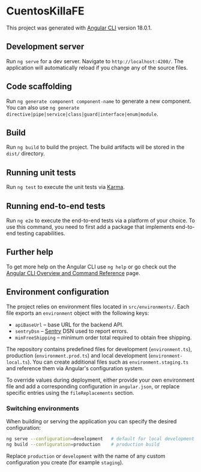 # CuentosKillaFE

This project was generated with [Angular CLI](https://github.com/angular/angular-cli) version 18.0.1.

## Development server

Run `ng serve` for a dev server. Navigate to `http://localhost:4200/`. The application will automatically reload if you change any of the source files.

## Code scaffolding

Run `ng generate component component-name` to generate a new component. You can also use `ng generate directive|pipe|service|class|guard|interface|enum|module`.

## Build

Run `ng build` to build the project. The build artifacts will be stored in the `dist/` directory.

## Running unit tests

Run `ng test` to execute the unit tests via [Karma](https://karma-runner.github.io).

## Running end-to-end tests

Run `ng e2e` to execute the end-to-end tests via a platform of your choice. To use this command, you need to first add a package that implements end-to-end testing capabilities.

## Further help

To get more help on the Angular CLI use `ng help` or go check out the [Angular CLI Overview and Command Reference](https://angular.dev/tools/cli) page.

## Environment configuration

The project relies on environment files located in `src/environments/`. Each
file exports an `environment` object with the following keys:

- `apiBaseUrl` – base URL for the backend API.
- `sentryDsn` – [Sentry](https://sentry.io/) DSN used to report errors.
- `minFreeShipping` – minimum order total required to obtain free shipping.

The repository contains predefined files for development (`environment.ts`),
production (`environment.prod.ts`) and local development
(`environment-local.ts`). You can create additional files such as
`environment.staging.ts` and reference them via Angular's configuration system.

To override values during deployment, either provide your own environment file
and add a corresponding configuration in `angular.json`, or replace specific
entries using the `fileReplacements` section.

### Switching environments

When building or serving the application you can specify the desired
configuration:

```bash
ng serve --configuration=development   # default for local development
ng build --configuration=production    # production build
```

Replace `production` or `development` with the name of any custom configuration
you create (for example `staging`).
